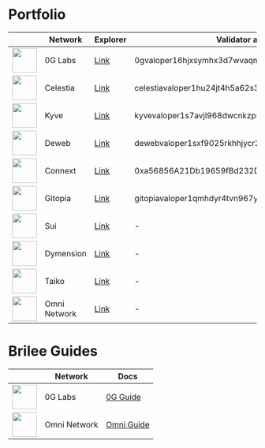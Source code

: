 # Portfolio

|  | Network | Explorer | Validator address |
|------|----------|---------------------| --- |
| <img src="https://img.cryptorank.io/coins/0_g_labs1711467106027.png" width="50"/> | 0G Labs | [Link](https://testnet.0g.explorers.guru/validator/0gvaloper16hjxsymhx3d7wvaqm8jh25q684r8202hwu5gl7) | 0gvaloper16hjxsymhx3d7wvaqm8jh25q684r8202hwu5gl7 |
| <img src="https://encrypted-tbn0.gstatic.com/images?q=tbn:ANd9GcQa-hfV1QPNeDmoXoOvoo5VAUlRIYn6Idm5pA&s" width="50"/> | Celestia | [Link](https://celestia.explorers.guru/validator/celestiavaloper1hu24jt4h5a62s3durjrclu0hn32pafajtq9j4u) | celestiavaloper1hu24jt4h5a62s3durjrclu0hn32pafajtq9j4u |
| <img src="https://encrypted-tbn0.gstatic.com/images?q=tbn:ANd9GcQgk22eqUnuYk0hH8U3jP1KmflfbUzJQqBceA&s" width="50"/> | Kyve | [Link](https://kyve.explorers.guru/validator/kyvevaloper1s7avjl968dwcnkzpruhx9j4q90t7jsh2srewkm) | kyvevaloper1s7avjl968dwcnkzpruhx9j4q90t7jsh2srewkm |
| <img src="https://static.wixstatic.com/media/a5afc9_7787d8cfcec24c5abf51019a3646aa72~mv2.png/v1/fit/w_2500,h_1330,al_c/a5afc9_7787d8cfcec24c5abf51019a3646aa72~mv2.png" width="50"/> | Deweb | [Link](https://dws.explorers.guru/validator/dewebvaloper1sxf9025rkhhjycr2t75c68p8h5952krghmv776) | dewebvaloper1sxf9025rkhhjycr2t75c68p8h5952krghmv776 |
| <img src="https://avatars.githubusercontent.com/u/29290126?s=200&v=4" width="50"/> | Connext | [Link](https://testnet.amarok.connextscan.io/router/0xa56856A21Db19659fBd232Da42a28c221f30FeF9) | 0xa56856A21Db19659fBd232Da42a28c221f30FeF9 |
| <img src="https://assets.coingecko.com/coins/images/30392/large/0r9YJOJW_400x400.png?1696529281" width="50"/> | Gitopia | [Link](https://gitopia.explorers.guru/validator/gitopiavaloper1qmhdyr4tvn967ya4aks53t7r9gsepjmmsx6qla) | gitopiavaloper1qmhdyr4tvn967ya4aks53t7r9gsepjmmsx6qla |
| <img src="https://s2.coinmarketcap.com/static/img/coins/200x200/20947.png" width="50"/> | Sui | [Link](https://miro.medium.com/v2/resize:fit:4800/format:webp/1*8JttfZkJ2LvnoIKDrkARsQ.png) | - |
| <img src="https://s2.coinmarketcap.com/static/img/coins/200x200/28932.png" width="50"/> | Dymension | [Link]() | - |
| <img src="https://encrypted-tbn0.gstatic.com/images?q=tbn:ANd9GcRaGb9LzXBR54wHP9gi7JnJ0Wz-uf1fzxzU9A&s" width="50"/> | Taiko | [Link]() | - |
| <img src="https://img.cryptorank.io/coins/omni_network1712911889767.png" width="50"/> | Omni Network | [Link]() | - |



# Brilee Guides

|  | Network | Docs |
|------|----------|---------------------|
| <img src="https://img.cryptorank.io/coins/0_g_labs1711467106027.png" width="50"/> | 0G Labs | [0G Guide](https://github.com/yutkach/0G-brilee/tree/main) |
| <img src="https://img.cryptorank.io/coins/omni_network1712911889767.png" width="50"/> | Omni Network | [Omni Guide]() |
